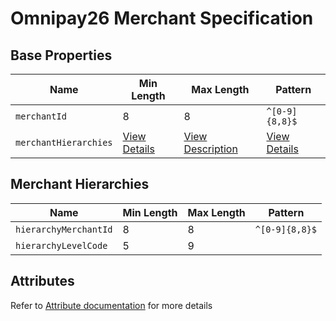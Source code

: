 # Omnipay26 Merchant Specification

## Base Properties

| Name | Min Length | Max Length | Pattern |
|---|---|---|---|
| `merchantId` | 8 | 8 | `^[0-9]{8,8}$` |
| `merchantHierarchies` | [View Details](#merchant-hierarchies) | [View Description](#merchant-hierarchies) | [View Details](#merchant-hierarchies) |

## Merchant Hierarchies

| Name | Min Length | Max Length | Pattern |
|---|---|---|---|
| `hierarchyMerchantId` | 8 | 8 | `^[0-9]{8,8}$` |
| `hierarchyLevelCode` | 5 | 9 | |

## Attributes

<!-- theme: info -->
Refer to [Attribute documentation](?path=docs/attribute/merchant/omnipay26.md) for more details
